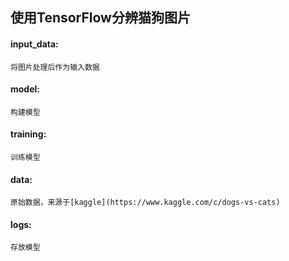 ## 使用TensorFlow分辨猫狗图片
#### input_data:
    将图片处理后作为输入数据
#### model:
    构建模型
#### training:
    训练模型
#### data:
    原始数据，来源于[kaggle](https://www.kaggle.com/c/dogs-vs-cats) 
#### logs:
    存放模型

